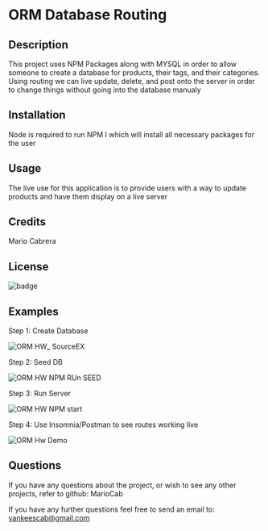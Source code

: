 # ORM Database Routing

## Description

This project uses NPM Packages along with MYSQL in order to allow someone to create a database for products, their tags, and their categories. Using routing we can live update, delete, and post onto the server in order to change things without going into the database manualy

## Installation

Node is required to run NPM I which will install all necessary packages for the user

## Usage

The live use for this application is to provide users with a way to update products and have them display on a live server

## Credits

Mario Cabrera

## License

![badge](https://img.shields.io/badge/license-MIT-blue)

## Examples

Step 1: Create Database

![ORM HW_ SourceEX](https://user-images.githubusercontent.com/77696841/119578599-d0bb3b80-bd8a-11eb-8828-2aac6c31d24f.gif)

Step 2: Seed DB

![ORM HW NPM RUn SEED](https://user-images.githubusercontent.com/77696841/119578634-e3ce0b80-bd8a-11eb-932d-a36cf2b1452a.gif)

Step 3: Run Server

![ORM HW NPM start](https://user-images.githubusercontent.com/77696841/119578683-f9433580-bd8a-11eb-8cb8-0b2033a855bd.gif)

Step 4: Use Insomnia/Postman to see routes working live

![ORM Hw Demo](https://user-images.githubusercontent.com/77696841/119578732-11b35000-bd8b-11eb-941d-cfd3113c415e.gif)


## Questions

If you have any questions about the project, or wish to see any other projects, refer to github: MarioCab

If you have any further questions feel free to send an email to: yankeescab@gmail.com

